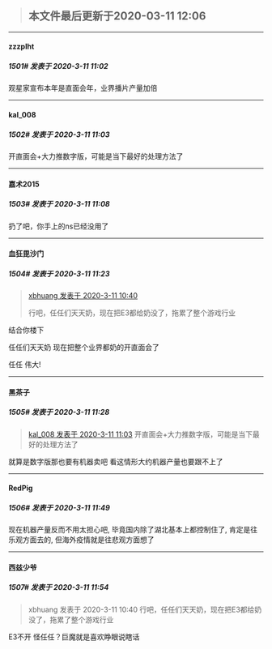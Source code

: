 > ## **本文件最后更新于2020-03-11 12:06** 



-----

####  zzzplht  
##### 1501#       发表于 2020-3-11 11:02




观星家宣布本年是直面会年，业界播片产量加倍







-----

####  kal_008  
##### 1502#       发表于 2020-3-11 11:03




开直面会+大力推数字版，可能是当下最好的处理方法了







-----

####  嘉术2015  
##### 1503#       发表于 2020-3-11 11:08




扔了吧，你手上的ns已经没用了







-----

####  血狂毘沙门  
##### 1504#       发表于 2020-3-11 11:23



<blockquote><a href="httphttps://bbs.saraba1st.com/2b/forum.php?mod=redirect&amp;goto=findpost&amp;pid=46690576&amp;ptid=1905029" target="_blank">xbhuang 发表于 2020-3-11 10:40</a>

行吧，任任们天天奶，现在把E3都给奶没了，拖累了整个游戏行业</blockquote>
结合你楼下


任任们天天奶 现在把整个业界都奶的开直面会了 


任任 伟大!







-----

####  黑茶子  
##### 1505#       发表于 2020-3-11 11:28



<blockquote><a href="httphttps://bbs.saraba1st.com/2b/forum.php?mod=redirect&amp;goto=findpost&amp;pid=46690832&amp;ptid=1905029" target="_blank">kal_008 发表于 2020-3-11 11:03</a>
开直面会+大力推数字版，可能是当下最好的处理方法了</blockquote>
就算是数字版那也要有机器卖吧
看这情形大约机器产量也要跟不上了







-----

####  RedPig  
##### 1506#       发表于 2020-3-11 11:49




现在机器产量反而不用太担心吧, 毕竟国内除了湖北基本上都控制住了, 肯定是往乐观方面去的, 但海外疫情就是往悲观方面想了







-----

####  西兹少爷  
##### 1507#       发表于 2020-3-11 11:54



<blockquote>xbhuang 发表于 2020-3-11 10:40
行吧，任任们天天奶，现在把E3都给奶没了，拖累了整个游戏行业</blockquote>
E3不开 怪任任？巨魔就是喜欢睁眼说瞎话





                                                 